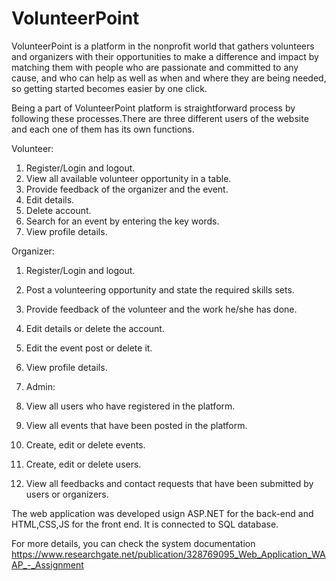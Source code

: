 # VolunteerPoint

VolunteerPoint is a platform in the nonprofit world that gathers volunteers and organizers with their opportunities to make a difference and impact by matching them with people who are passionate and committed to any cause, and who can help as well as when and where they are being needed, so getting started becomes easier by one click.

Being a part of VolunteerPoint platform is straightforward process by following these processes.There are three different users of the website and each one of them has its own functions. 

Volunteer: 

1.  Register/Login and logout.
2.	View all available volunteer opportunity in a table.
3.	Provide feedback of the organizer and the event. 
4.	Edit details. 
5.	Delete account. 
6.	Search for an event by entering the key words. 
7.	View profile details. 

Organizer: 

1.	Register/Login and logout.
2.	Post a volunteering opportunity and state the required skills sets.
3.	Provide feedback of the volunteer and the work he/she has done.
4.	Edit details or delete the account. 
5.	Edit the event post or delete it. 
6.	View profile details.
 
3.	Admin:

1.  View all users who have registered in the platform. 
2.	View all events that have been posted in the platform.  
3.	Create, edit or delete events. 
4.	Create, edit or delete users. 
5.	View all feedbacks and contact requests that have been submitted by users or organizers.  

The web application was developed usign ASP.NET for the back-end and HTML,CSS,JS for the front end. It is connected to SQL database. 

For more details, you can check the system documentation
https://www.researchgate.net/publication/328769095_Web_Application_WAAP_-_Assignment
